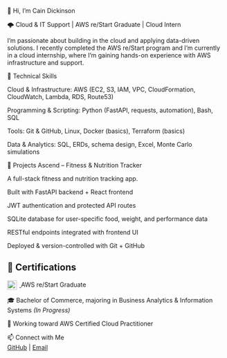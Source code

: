 👋 Hi, I’m Cain Dickinson

🌩️ Cloud & IT Support | AWS re/Start Graduate | Cloud Intern

I’m passionate about building in the cloud and applying data-driven solutions. I recently completed the AWS re/Start program and I’m currently in a cloud internship, where I’m gaining hands-on experience with AWS infrastructure and support.

🔧 Technical Skills

Cloud & Infrastructure: AWS (EC2, S3, IAM, VPC, CloudFormation, CloudWatch, Lambda, RDS, Route53)

Programming & Scripting: Python (FastAPI, requests, automation), Bash, SQL

Tools: Git & GitHub, Linux, Docker (basics), Terraform (basics)

Data & Analytics: SQL, ERDs, schema design, Excel, Monte Carlo simulations

🚀 Projects
Ascend – Fitness & Nutrition Tracker

A full-stack fitness and nutrition tracking app.

Built with FastAPI backend + React frontend

JWT authentication and protected API routes

SQLite database for user-specific food, weight, and performance data

RESTful endpoints integrated with frontend UI

Deployed & version-controlled with Git + GitHub


## 📜 Certifications  

<a href="https://www.credly.com/badges/b55112fc-fd37-4006-93bd-9efa12db5ed7/public_url">
  <img src="https://images.credly.com/size/80x80/images/44e2c252-5d19-4574-9646-005f7225bf53/image.png" alt="AWS re/Start Graduate" width="22" style="vertical-align:middle; margin-right:6px;" />
</a>
AWS re/Start Graduate  

🎓 Bachelor of Commerce, majoring in Business Analytics & Information Systems *(In Progress)*  

🎯 Working toward AWS Certified Cloud Practitioner  



📫 Connect with Me  
[GitHub](https://github.com/Cain-d) | [Email](mailto:cain.j.dickinson@gmail.com)




